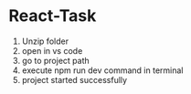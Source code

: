 # React-Task

1. Unzip folder
2. open in vs code
3. go to project path
4. execute npm run dev command in terminal
5. project started successfully

